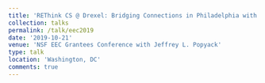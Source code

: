 ```yaml
---
title: 'REThink CS @ Drexel: Bridging Connections in Philadelphia with a Research Experiences for Teachers Site.'
collection: talks
permalink: /talk/eec2019
date: '2019-10-21'
venue: 'NSF EEC Grantees Conference with Jeffrey L. Popyack'
type: talk
location: 'Washington, DC'
comments: true
---
```


